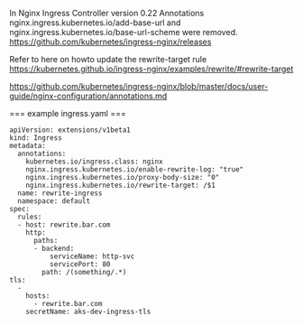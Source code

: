 
In Nginx Ingress Controller version 0.22 Annotations nginx.ingress.kubernetes.io/add-base-url and nginx.ingress.kubernetes.io/base-url-scheme were removed.
https://github.com/kubernetes/ingress-nginx/releases

Refer to here on howto update the rewrite-target rule https://kubernetes.github.io/ingress-nginx/examples/rewrite/#rewrite-target

https://github.com/kubernetes/ingress-nginx/blob/master/docs/user-guide/nginx-configuration/annotations.md

=== example ingress.yaml ===
```
apiVersion: extensions/v1beta1
kind: Ingress
metadata:
  annotations:
    kubernetes.io/ingress.class: nginx
    nginx.ingress.kubernetes.io/enable-rewrite-log: "true"
    nginx.ingress.kubernetes.io/proxy-body-size: "0"
    nginx.ingress.kubernetes.io/rewrite-target: /$1
  name: rewrite-ingress
  namespace: default
spec:
  rules:
  - host: rewrite.bar.com
    http:
      paths:
      - backend:
          serviceName: http-svc
          servicePort: 80
        path: /(something/.*)
tls:
  -
    hosts:
      - rewrite.bar.com
    secretName: aks-dev-ingress-tls
```
